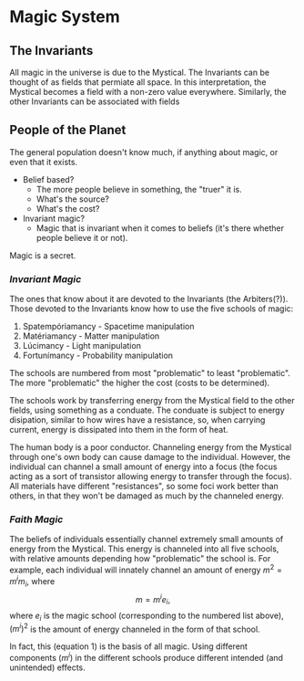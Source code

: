 # **Magic System**

## **The Invariants**

All magic in the universe is due to the Mystical.
The Invariants can be thought of as fields that permiate all space.
In this interpretation, the Mystical becomes a field with a non-zero value everywhere.
Similarly, the other Invariants can be associated with fields

## **People of the Planet**

The general population doesn't know much, if anything about magic, or even that it exists.

- Belief based?
  - The more people believe in something, the "truer" it is.
  - What's the source?
  - What's the cost?
- Invariant magic?
  - Magic that is invariant when it comes to beliefs (it's there whether people believe it or not).

Magic is a secret.

### *Invariant Magic*

The ones that know about it are devoted to the Invariants (the Arbiters(?)).
Those devoted to the Invariants know how to use the five schools of magic:

1. Spatempóriamancy - Spacetime manipulation
2. Matériamancy - Matter manipulation
3. Lúcimancy - Light manipulation
4. Fortunímancy - Probability manipulation

The schools are numbered from most "problematic" to least "problematic".
The more "problematic" the higher the cost (costs to be determined).

The schools work by transferring energy from the Mystical field to the other fields, using something as a conduate.
The conduate is subject to energy disipation, similar to how wires have a resistance, so, when carrying current, energy is dissipated into them in the form of heat.

The human body is a poor conductor.
Channeling energy from the Mystical through one's own body can cause damage to the individual.
However, the individual can channel a small amount of energy into a focus (the focus acting as a sort of transistor allowing energy to transfer through the focus).
All materials have different "resistances", so some foci work better than others, in that they won't be damaged as much by the channeled energy.

### *Faith Magic*

The beliefs of individuals essentially channel extremely small amounts of energy from the Mystical.
This energy is channeled into all five schools, with relative amounts depending how "problematic" the school is.
For example, each individual will innately channel an amount of energy $m^2 = m^i m_i$, where
$$
m = m^i e_i, \tag{1}
$$
where $e_i$ is the magic school (corresponding to the numbered list above), $(m^i)^2$ is the amount of energy channeled in the form of that school.

In fact, this (equation 1) is the basis of all magic.
Using different components ($m^i$) in the different schools produce different intended (and unintended) effects.
